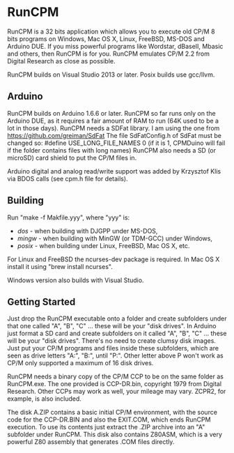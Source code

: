 # RunCPM

RunCPM is a 32 bits application which allows you to execute old CP/M 8 bits programs on Windows, Mac OS X, Linux, FreeBSD, MS-DOS and Arduino DUE.
If you miss powerful programs like Wordstar, dBaseII, Mbasic and others, then RunCPM is for you.
RunCPM emulates CP/M 2.2 from Digital Research as close as possible.

RunCPM builds on Visual Studio 2013 or later. Posix builds use gcc/llvm.

## Arduino

RunCPM builds on Arduino 1.6.6 or later.
RunCPM so far runs only on the Arduino DUE, as it requires a fair amount of RAM to run (64K used to be a lot in those days).
RunCPM needs a SDFat library. I am using the one from https://github.com/greiman/SdFat
The file SdFatConfig.h of SdFat must be changed so: #define USE_LONG_FILE_NAMES 0 (if it is 1, CPMDuino will fail if the folder contains files with long names)
RunCPM also needs a SD (or microSD) card shield to put the CP/M files in.

Arduino digital and analog read/write support was added by Krzysztof Klis via BDOS calls (see cpm.h file for details).

## Building

Run "make -f Makfile.yyy", where "yyy" is:

* *dos* - when building with DJGPP under MS-DOS,
* *mingw* - when building with MinGW (or TDM-GCC) under Windows,
* *posix* - when building under Linux, FreeBSD, Mac OS X, etc.

For Linux and FreeBSD the ncurses-dev package is required. In Mac OS X install it using "brew install ncurses".

Windows version also builds with Visual Studio.

## Getting Started

Just drop the RunCPM executable onto a folder and create subfolders under that one called "A", "B", "C" ... these will be your "disk drives".
In Arduino just format a SD card and create subfolders on it called "A", "B", "C" ... these will be your "disk drives".
There's no need to create clumsy disk images. Just put your CP/M programs and files inside these subfolders, which are seen as drive letters "A:", "B:", until "P:". Other letter above P won't work as CP/M only supported a maximum of 16 disk drives.

RunCPM needs a binary copy of the CP/M CCP to be on the same folder as RunCPM.exe. The one provided is CCP-DR.bin, copyright 1979 from Digital Research. Other CCPs may work as well, your mileage may vary. ZCPR2, for example, is also included.

The disk A.ZIP contains a basic initial CP/M environment, with the source code for the CCP-DR.BIN and also the EXIT.COM, which ends RunCPM execution. To use its contents just extract the .ZIP archive into an "A" subfolder under RunCPM.
This disk also contains Z80ASM, which is a very powerful Z80 assembly that generates .COM files directly.
